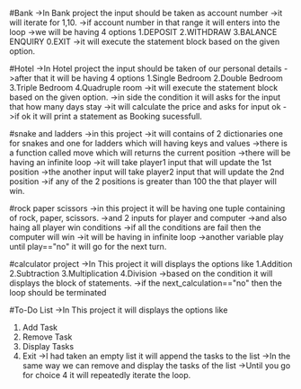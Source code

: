 #Bank
->In Bank project the input should be taken as account number
->it will iterate for 1,10.
->if account number in that range it will enters into the loop
->we will be having 4 options
1.DEPOSIT
2.WITHDRAW
3.BALANCE ENQUIRY
0.EXIT
->it will execute the statement block based on the given option.

#Hotel
->In Hotel project the input should be taken of our personal details
->after that it will be having 4 options
1.Single Bedroom
2.Double Bedroom
3.Triple Bedroom
4.Quadruple room
->it will execute the statement block based on the given option.
->in side the condition it will asks for the input that how many days stay
->it will calculate the price and asks for input ok
->if ok it will print a statement as Booking sucessfull.

#snake and ladders
->in this project
->it will contains of 2 dictionaries one for snakes and one for ladders which will having keys and values
->there is a function called move which will returns the current position
->there will be having an infinite loop
->it will take player1 input that will update the 1st position 
->the another input will take player2 input that will update the 2nd position
->if any of the 2 positions is greater than 100 the that player will win.

#rock paper scissors
->in this project it will be having one tuple containing of rock, paper, scissors.
->and 2 inputs for player and computer
->and also haing all player win conditions 
->if all the conditions are fail then the computer will win
->it will be having in infinite loop
->another variable play until play=="no" it will go for the next turn.

#calculator project
->In This project it will displays the options like 
1.Addition
2.Subtraction
3.Multiplication
4.Division
->based on the condition it will displays the block of statements.
->if the next_calculation=="no" then the loop should be terminated

#To-Do List
->In This project it will displays the options like 
1. Add Task
2. Remove Task
3. Display Tasks
4. Exit
->I had taken an empty list it will append the tasks to the list
->In the same way we can remove and display the tasks of the list
->Until you go for choice 4 it will repeatedly iterate the loop.
